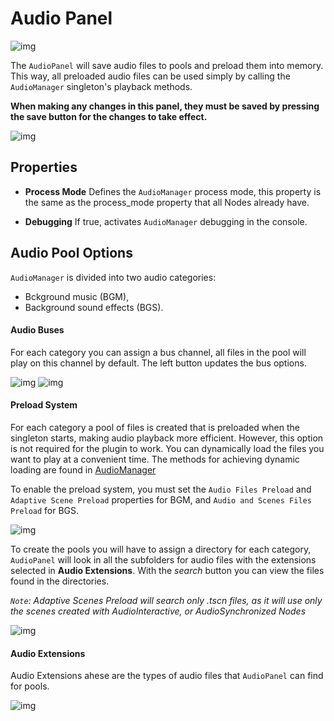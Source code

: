 ﻿# Audio Panel

![img](https://i.imgur.com/IKoyUjL.png)

The `AudioPanel` will save audio files to pools and preload them into memory. This way, all preloaded audio files can be used simply by calling the `AudioManager` singleton's playback methods.

**When making any changes in this panel, they must be saved by pressing the save button for the changes to take effect.**

![img](https://i.imgur.com/ED7M2Ec.png)


## Properties
* **Process Mode** 
Defines the `AudioManager` process mode, this property is the same as the process_mode property that all Nodes already have.

* **Debugging**
If true, activates `AudioManager` debugging in the console.

## Audio Pool Options
`AudioManager` is divided into two audio categories: 
* Bckground music (BGM),
* Background sound effects (BGS).

#### Audio Buses
For each category you can assign a bus channel, all files in the pool will play on this channel by default.
The left button updates the bus options.

![img](https://i.imgur.com/wciXAyN.png)
![img](https://i.imgur.com/olhUkrm.png)

#### Preload System
For each category a pool of files is created that is preloaded when the singleton starts, making audio playback more efficient. However, this option is not required for the plugin to work. You can dynamically load the files you want to play at a convenient time. The methods for achieving dynamic loading are found in [AudioManager](https://github.com/MrWalkmanDev/AdaptiSound/blob/main/addons/AdaptiSound/Documentation/AudioManager.md)

To enable the preload system, you must set the `Audio Files Preload` and `Adaptive Scene Preload` properties for BGM, and `Audio and Scenes Files Preload` for BGS.

![img](https://i.imgur.com/kA368tE.png)

To create the pools you will have to assign a directory for each category, `AudioPanel` will look in all the subfolders for audio files with the extensions selected in **Audio Extensions**.
With the *search* button you can view the files found in the directories.

*`Note`: Adaptive Scenes Preload will search only .tscn files, as it will use only the scenes created with AudioInteractive, or AudioSynchronized Nodes*

![img](https://i.imgur.com/wbKBNil.png)

#### Audio Extensions
Audio Extensions ahese are the types of audio files that `AudioPanel` can find for pools.

![img](https://i.imgur.com/7UDXRik.png)



